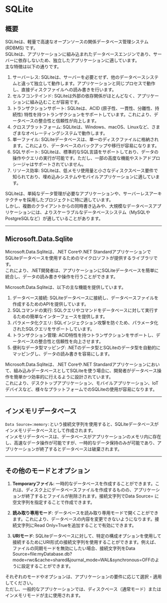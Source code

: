 # SQLite

## 概要

SQLiteは、軽量で高速なオープンソースの関係データベース管理システム (RDBMS) です。  
SQLiteは、アプリケーションに組み込まれたデータベースエンジンであり、サーバーに依存しないため、独立したアプリケーションに適しています。  
主な特徴は以下の通りです。  

1. サーバーレス: SQLiteは、サーバーを必要とせず、他のデータベースシステムと違って独立して動作します。アプリケーションと同じプロセスで動作し、直接ディスクファイルへの読み書きを行います。  
2. セルフコンテインド: SQLiteは外部の依存関係がほとんどなく、アプリケーションに組み込むことが容易です。  
3. トランザクションサポート: SQLiteは、ACID (原子性、一貫性、分離性、持続性) 特性を持つトランザクションをサポートしています。これにより、データベースの整合性と信頼性が向上します。  
4. クロスプラットフォーム: SQLiteは、Windows、macOS、Linuxなど、さまざまなオペレーティングシステムで動作します。  
5. 単一ファイル: SQLiteデータベースは、単一のディスクファイルに格納されます。これにより、データベースのバックアップや移行が容易になります。  
6. SQLサポート: SQLiteは、標準的なSQL言語をサポートしており、データの操作やクエリの実行が可能です。ただし、一部の高度な機能やストアドプロシージャはサポートされていません。  
7. リソース効率: SQLiteは、低メモリ使用量と小さなディスクスペース要件で知られており、埋め込みシステムやモバイルアプリケーションに適しています。  

SQLiteは、単純なデータ管理が必要なアプリケーションや、サーバーレスアーキテクチャを採用したプロジェクトに特に適しています。  
しかし、複数のクライアントからの同時書き込みや、大規模なデータベースアプリケーションには、よりスケーラブルなデータベースシステム（MySQLやPostgreSQLなど）が適していることがあります。  

---

## Microsoft.Data.Sqlite

Microsoft.Data.Sqliteは、.NET Coreや.NET StandardアプリケーションでSQLiteデータベースを使用するためのマイクロソフトが提供するライブラリです。  
これにより、.NET開発者は、アプリケーションにSQLiteデータベースを簡単に統合し、データの読み書きや操作を行うことができます。  

Microsoft.Data.Sqliteは、以下の主な機能を提供しています。  

1. データベース接続: SQLiteデータベースに接続し、データベースファイルを作成するためのAPIを提供しています。  
2. SQLコマンドの実行: SQLクエリやコマンドをデータベースに対して実行するための簡単なインターフェースを提供します。  
3. パラメータ化クエリ: SQLインジェクション攻撃を防ぐため、パラメータ化されたSQLクエリをサポートしています。  
4. トランザクション管理: ACID特性を持つトランザクションをサポートし、データベースの整合性と信頼性を向上させます。  
5. 便利なデータ型マッピング: .NETのデータ型とSQLiteのデータ型を自動的にマッピングし、データの読み書きを容易にします。  

Microsoft.Data.Sqliteは、.NET Coreや.NET Standardアプリケーションにおいて、組み込みデータベースとしてSQLiteを使う場合に、開発者がデータベース操作を簡単かつ効率的に行えるように設計されています。  
これにより、デスクトップアプリケーション、モバイルアプリケーション、IoTデバイスなど、様々なプラットフォームでのSQLiteの使用が容易になります。  

---

## インメモリデータベース

`Data Source=:memory:`という接続文字列を使用すると、SQLiteデータベースがインメモリデータベースとして作成されます。  
インメモリデータベースは、データベースがアプリケーションのメモリ内に存在し、高速なデータ操作が可能ですが、一時的なデータ保持のみが可能であり、アプリケーションが終了するとデータベースは破棄されます。  

---

## その他のモードとオプション

1. **Temporaryファイル**: 一時的なデータベースを作成することができます。これは、ディスク上にデータベースファイルを作成するものの、アプリケーションが終了するとファイルが削除されます。接続文字列でData Source= に空文字列を指定することで作成できます。  

2. **読み取り専用モード**: データベースを読み取り専用モードで開くことができます。これにより、データベースの内容を変更できないようになります。接続文字列にRead Only=Trueを追加することで有効にできます。  

3. **URIモード**: SQLiteデータベースに対して、特定の構成オプションを使用して接続するためにURI形式の接続文字列を使用することができます。例えば、ファイルの同期モードを無効にしたい場合、接続文字列をData Source=file:myDatabase.db?mode=rwc&cache=shared&journal_mode=WAL&synchronous=OFFのように設定することができます。  

それぞれのモードやオプションは、アプリケーションの要件に応じて選択・適用してください。  
ただし、一般的なアプリケーションでは、ディスクベース（通常モード）またはインメモリモードが主に使用されます。  
